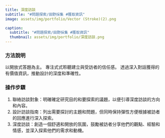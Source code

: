 ```yaml
---
title: 深度訪談
subtitle: "#問題探索/田野採集 #獲取資訊"
image: assets/img/portfolio/Vector (Stroke)(2).png

caption:
  subtitle: "#問題探索/田野採集 #獲取資訊"
  thumbnail: assets/img/portfolio/深度訪談.png
---
```

### 方法說明
以開放式答題為主。
專注式式聆聽建立與受訪者的信任感。
透過深入對話獲得的有價值資訊，推動設計的深度和準確性。

### 操作步驟
1. 聯絡訪談對象：明確確定研究目的和要探索的議題，以便引導深度訪談的方向和內容。
2. 設計訪談指南：列出需要探討的主題和問題，但同時保持彈性方便根據被訪者的回應進行深入探索。
3. 深度訪談：創造一個舒適和開放的氛圍，鼓勵被訪者分享他們的觀點、經驗和情感，並深入探索他們的需求和動機。


